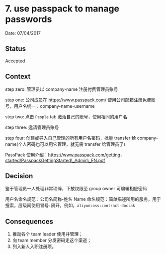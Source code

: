 # 7. use passpack to manage passwords

Date: 07/04/2017

## Status

Accepted

## Context
step zero:
管理员以 company-name 注册付费管理员账号

step one:
公司成员在 https://www.passpack.com/ 使用公司邮箱注册免费账号，用户名统一：company-name-username

step two:
点击 `People` tab 激活自己的账号，使用相同的用户名

step three:
邀请管理员账号

step four:
创建或导入自己管理的所有用户名密码，批量 transfer 给 company-name(个人密码也可以用它管理，就无需 transfer 给管理员了)

PassPack 使用介绍：https://www.passpack.com/getting-started/PasspackGettingStarted\_Admin\_EN.pdf

## Decision

鉴于管理员一人处理非常琐碎，下放权限至 group owner 可编辑相应密码

用户名命名规范：公司名简称-姓名
Name 命名规范：简单描述所用的服务，用于搜索，层级间使用冒号`:`隔开，例如，`aliyun:oss:contract-doc:ak`

## Consequences

1. 推动各个 team leader 使用并管理；
2. 向 team member 分发密码走这个渠道；
3. 列入新人入职注册项。